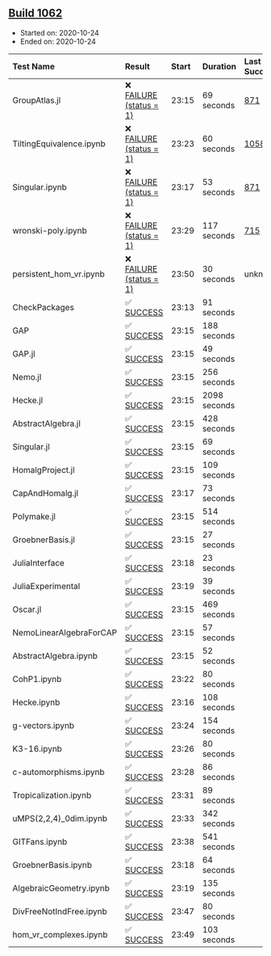 ## [Build 1062](https://oscarci.mathematik.uni-kl.de/job/oscar-stable/1062/)

* Started on: 2020-10-24
* Ended on: 2020-10-24

| Test Name    | Result | Start | Duration | Last Success | First Failure |
|:-------------|:-------|:------|:---------|:-------------|:--------------|
| GroupAtlas.jl | ❌ [FAILURE (status = 1)](https://oscarci.mathematik.uni-kl.de/job/oscar-stable/1062/artifact/logs/build-1062/GroupAtlas.jl.log) | 23:15 | 69 seconds | [871](https://oscarci.mathematik.uni-kl.de/job/oscar-stable/871/) | [872](https://oscarci.mathematik.uni-kl.de/job/oscar-stable/872/) |
| TiltingEquivalence.ipynb | ❌ [FAILURE (status = 1)](https://oscarci.mathematik.uni-kl.de/job/oscar-stable/1062/artifact/logs/build-1062/TiltingEquivalence.ipynb.log) | 23:23 | 60 seconds | [1058](https://oscarci.mathematik.uni-kl.de/job/oscar-stable/1058/) | [1059](https://oscarci.mathematik.uni-kl.de/job/oscar-stable/1059/) |
| Singular.ipynb | ❌ [FAILURE (status = 1)](https://oscarci.mathematik.uni-kl.de/job/oscar-stable/1062/artifact/logs/build-1062/Singular.ipynb.log) | 23:17 | 53 seconds | [871](https://oscarci.mathematik.uni-kl.de/job/oscar-stable/871/) | [872](https://oscarci.mathematik.uni-kl.de/job/oscar-stable/872/) |
| wronski-poly.ipynb | ❌ [FAILURE (status = 1)](https://oscarci.mathematik.uni-kl.de/job/oscar-stable/1062/artifact/logs/build-1062/wronski-poly.ipynb.log) | 23:29 | 117 seconds | [715](https://oscarci.mathematik.uni-kl.de/job/oscar-stable/715/) | [716](https://oscarci.mathematik.uni-kl.de/job/oscar-stable/716/) |
| persistent_hom_vr.ipynb | ❌ [FAILURE (status = 1)](https://oscarci.mathematik.uni-kl.de/job/oscar-stable/1062/artifact/logs/build-1062/persistent_hom_vr.ipynb.log) | 23:50 | 30 seconds | unknown | unknown |
| CheckPackages | ✅ [SUCCESS](https://oscarci.mathematik.uni-kl.de/job/oscar-stable/1062/artifact/logs/build-1062/CheckPackages.log) | 23:13 | 91 seconds |  |  |
| GAP | ✅ [SUCCESS](https://oscarci.mathematik.uni-kl.de/job/oscar-stable/1062/artifact/logs/build-1062/GAP.log) | 23:15 | 188 seconds |  |  |
| GAP.jl | ✅ [SUCCESS](https://oscarci.mathematik.uni-kl.de/job/oscar-stable/1062/artifact/logs/build-1062/GAP.jl.log) | 23:15 | 49 seconds |  |  |
| Nemo.jl | ✅ [SUCCESS](https://oscarci.mathematik.uni-kl.de/job/oscar-stable/1062/artifact/logs/build-1062/Nemo.jl.log) | 23:15 | 256 seconds |  |  |
| Hecke.jl | ✅ [SUCCESS](https://oscarci.mathematik.uni-kl.de/job/oscar-stable/1062/artifact/logs/build-1062/Hecke.jl.log) | 23:15 | 2098 seconds |  |  |
| AbstractAlgebra.jl | ✅ [SUCCESS](https://oscarci.mathematik.uni-kl.de/job/oscar-stable/1062/artifact/logs/build-1062/AbstractAlgebra.jl.log) | 23:15 | 428 seconds |  |  |
| Singular.jl | ✅ [SUCCESS](https://oscarci.mathematik.uni-kl.de/job/oscar-stable/1062/artifact/logs/build-1062/Singular.jl.log) | 23:15 | 69 seconds |  |  |
| HomalgProject.jl | ✅ [SUCCESS](https://oscarci.mathematik.uni-kl.de/job/oscar-stable/1062/artifact/logs/build-1062/HomalgProject.jl.log) | 23:15 | 109 seconds |  |  |
| CapAndHomalg.jl | ✅ [SUCCESS](https://oscarci.mathematik.uni-kl.de/job/oscar-stable/1062/artifact/logs/build-1062/CapAndHomalg.jl.log) | 23:17 | 73 seconds |  |  |
| Polymake.jl | ✅ [SUCCESS](https://oscarci.mathematik.uni-kl.de/job/oscar-stable/1062/artifact/logs/build-1062/Polymake.jl.log) | 23:15 | 514 seconds |  |  |
| GroebnerBasis.jl | ✅ [SUCCESS](https://oscarci.mathematik.uni-kl.de/job/oscar-stable/1062/artifact/logs/build-1062/GroebnerBasis.jl.log) | 23:15 | 27 seconds |  |  |
| JuliaInterface | ✅ [SUCCESS](https://oscarci.mathematik.uni-kl.de/job/oscar-stable/1062/artifact/logs/build-1062/JuliaInterface.log) | 23:18 | 23 seconds |  |  |
| JuliaExperimental | ✅ [SUCCESS](https://oscarci.mathematik.uni-kl.de/job/oscar-stable/1062/artifact/logs/build-1062/JuliaExperimental.log) | 23:19 | 39 seconds |  |  |
| Oscar.jl | ✅ [SUCCESS](https://oscarci.mathematik.uni-kl.de/job/oscar-stable/1062/artifact/logs/build-1062/Oscar.jl.log) | 23:15 | 469 seconds |  |  |
| NemoLinearAlgebraForCAP | ✅ [SUCCESS](https://oscarci.mathematik.uni-kl.de/job/oscar-stable/1062/artifact/logs/build-1062/NemoLinearAlgebraForCAP.log) | 23:15 | 57 seconds |  |  |
| AbstractAlgebra.ipynb | ✅ [SUCCESS](https://oscarci.mathematik.uni-kl.de/job/oscar-stable/1062/artifact/logs/build-1062/AbstractAlgebra.ipynb.log) | 23:15 | 52 seconds |  |  |
| CohP1.ipynb | ✅ [SUCCESS](https://oscarci.mathematik.uni-kl.de/job/oscar-stable/1062/artifact/logs/build-1062/CohP1.ipynb.log) | 23:22 | 80 seconds |  |  |
| Hecke.ipynb | ✅ [SUCCESS](https://oscarci.mathematik.uni-kl.de/job/oscar-stable/1062/artifact/logs/build-1062/Hecke.ipynb.log) | 23:16 | 108 seconds |  |  |
| g-vectors.ipynb | ✅ [SUCCESS](https://oscarci.mathematik.uni-kl.de/job/oscar-stable/1062/artifact/logs/build-1062/g-vectors.ipynb.log) | 23:24 | 154 seconds |  |  |
| K3-16.ipynb | ✅ [SUCCESS](https://oscarci.mathematik.uni-kl.de/job/oscar-stable/1062/artifact/logs/build-1062/K3-16.ipynb.log) | 23:26 | 80 seconds |  |  |
| c-automorphisms.ipynb | ✅ [SUCCESS](https://oscarci.mathematik.uni-kl.de/job/oscar-stable/1062/artifact/logs/build-1062/c-automorphisms.ipynb.log) | 23:28 | 86 seconds |  |  |
| Tropicalization.ipynb | ✅ [SUCCESS](https://oscarci.mathematik.uni-kl.de/job/oscar-stable/1062/artifact/logs/build-1062/Tropicalization.ipynb.log) | 23:31 | 89 seconds |  |  |
| uMPS(2,2,4)_0dim.ipynb | ✅ [SUCCESS](https://oscarci.mathematik.uni-kl.de/job/oscar-stable/1062/artifact/logs/build-1062/uMPS-2-2-4-_0dim.ipynb.log) | 23:33 | 342 seconds |  |  |
| GITFans.ipynb | ✅ [SUCCESS](https://oscarci.mathematik.uni-kl.de/job/oscar-stable/1062/artifact/logs/build-1062/GITFans.ipynb.log) | 23:38 | 541 seconds |  |  |
| GroebnerBasis.ipynb | ✅ [SUCCESS](https://oscarci.mathematik.uni-kl.de/job/oscar-stable/1062/artifact/logs/build-1062/GroebnerBasis.ipynb.log) | 23:18 | 64 seconds |  |  |
| AlgebraicGeometry.ipynb | ✅ [SUCCESS](https://oscarci.mathematik.uni-kl.de/job/oscar-stable/1062/artifact/logs/build-1062/AlgebraicGeometry.ipynb.log) | 23:19 | 135 seconds |  |  |
| DivFreeNotIndFree.ipynb | ✅ [SUCCESS](https://oscarci.mathematik.uni-kl.de/job/oscar-stable/1062/artifact/logs/build-1062/DivFreeNotIndFree.ipynb.log) | 23:47 | 80 seconds |  |  |
| hom_vr_complexes.ipynb | ✅ [SUCCESS](https://oscarci.mathematik.uni-kl.de/job/oscar-stable/1062/artifact/logs/build-1062/hom_vr_complexes.ipynb.log) | 23:49 | 103 seconds |  |  |
